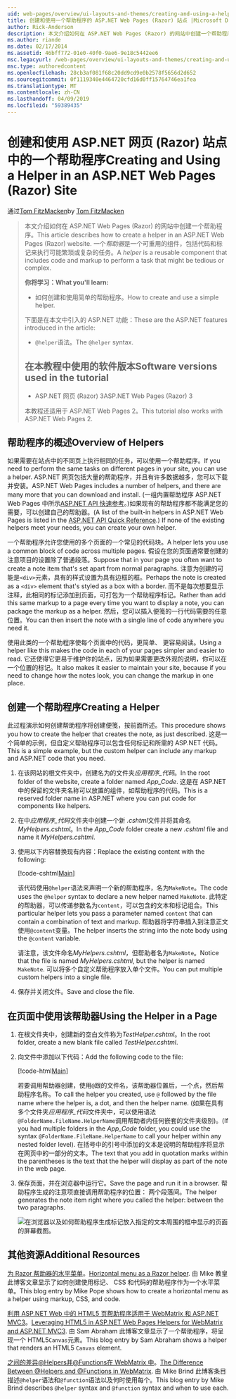 ```yaml
---
uid: web-pages/overview/ui-layouts-and-themes/creating-and-using-a-helper-in-an-aspnet-web-pages-site
title: 创建和使用一个帮助程序的 ASP.NET Web Pages (Razor) 站点 |Microsoft Docs
author: Rick-Anderson
description: 本文介绍如何在 ASP.NET Web Pages (Razor) 的网站中创建一个帮助程序。 帮助器是包含代码和标记对性能的可重用组件...
ms.author: riande
ms.date: 02/17/2014
ms.assetid: 46bff772-01e0-40f0-9ae6-9e18c5442ee6
msc.legacyurl: /web-pages/overview/ui-layouts-and-themes/creating-and-using-a-helper-in-an-aspnet-web-pages-site
msc.type: authoredcontent
ms.openlocfilehash: 28cb3af081f68c20dd9cd9e0b2578f5656d2d652
ms.sourcegitcommit: 0f1119340e4464720cfd16d0ff15764746ea1fea
ms.translationtype: MT
ms.contentlocale: zh-CN
ms.lasthandoff: 04/09/2019
ms.locfileid: "59389435"
---
```

# <a name="creating-and-using-a-helper-in-an-aspnet-web-pages-razor-site"></a><span data-ttu-id="35786-104">创建和使用 ASP.NET 网页 (Razor) 站点中的一个帮助程序</span><span class="sxs-lookup"><span data-stu-id="35786-104">Creating and Using a Helper in an ASP.NET Web Pages (Razor) Site</span></span>

<span data-ttu-id="35786-105">通过[Tom FitzMacken](https://github.com/tfitzmac)</span><span class="sxs-lookup"><span data-stu-id="35786-105">by [Tom FitzMacken](https://github.com/tfitzmac)</span></span>

> <span data-ttu-id="35786-106">本文介绍如何在 ASP.NET Web Pages (Razor) 的网站中创建一个帮助程序。</span><span class="sxs-lookup"><span data-stu-id="35786-106">This article describes how to create a helper in an ASP.NET Web Pages (Razor) website.</span></span> <span data-ttu-id="35786-107">一个*帮助器*是一个可重用的组件，包括代码和标记来执行可能繁琐或复杂的任务。</span><span class="sxs-lookup"><span data-stu-id="35786-107">A *helper* is a reusable component that includes code and markup to perform a task that might be tedious or complex.</span></span>
> 
> **<span data-ttu-id="35786-108">你将学习：</span><span class="sxs-lookup"><span data-stu-id="35786-108">What you'll learn:</span></span>** 
> 
> - <span data-ttu-id="35786-109">如何创建和使用简单的帮助程序。</span><span class="sxs-lookup"><span data-stu-id="35786-109">How to create and use a simple helper.</span></span>
> 
> <span data-ttu-id="35786-110">下面是在本文中引入的 ASP.NET 功能：</span><span class="sxs-lookup"><span data-stu-id="35786-110">These are the ASP.NET features introduced in the article:</span></span>
> 
> - <span data-ttu-id="35786-111">`@helper`语法。</span><span class="sxs-lookup"><span data-stu-id="35786-111">The `@helper` syntax.</span></span>
>   
> 
> ## <a name="software-versions-used-in-the-tutorial"></a><span data-ttu-id="35786-112">在本教程中使用的软件版本</span><span class="sxs-lookup"><span data-stu-id="35786-112">Software versions used in the tutorial</span></span>
> 
> 
> - <span data-ttu-id="35786-113">ASP.NET 网页 (Razor) 3</span><span class="sxs-lookup"><span data-stu-id="35786-113">ASP.NET Web Pages (Razor) 3</span></span>
>   
> 
> <span data-ttu-id="35786-114">本教程还适用于 ASP.NET Web Pages 2。</span><span class="sxs-lookup"><span data-stu-id="35786-114">This tutorial also works with ASP.NET Web Pages 2.</span></span>


## <a name="overview-of-helpers"></a><span data-ttu-id="35786-115">帮助程序的概述</span><span class="sxs-lookup"><span data-stu-id="35786-115">Overview of Helpers</span></span>

<span data-ttu-id="35786-116">如果需要在站点中的不同页上执行相同的任务，可以使用一个帮助程序。</span><span class="sxs-lookup"><span data-stu-id="35786-116">If you need to perform the same tasks on different pages in your site, you can use a helper.</span></span> <span data-ttu-id="35786-117">ASP.NET 网页包括大量的帮助程序，并且有许多数据越多，您可以下载并安装。</span><span class="sxs-lookup"><span data-stu-id="35786-117">ASP.NET Web Pages includes a number of helpers, and there are many more that you can download and install.</span></span> <span data-ttu-id="35786-118">(一组内置帮助程序 ASP.NET Web Pages 中所示[ASP.NET API 快速参考](https://go.microsoft.com/fwlink/?LinkId=202907)。)如果现有的帮助程序都不能满足您的需要，可以创建自己的帮助器。</span><span class="sxs-lookup"><span data-stu-id="35786-118">(A list of the built-in helpers in ASP.NET Web Pages is listed in the [ASP.NET API Quick Reference](https://go.microsoft.com/fwlink/?LinkId=202907).) If none of the existing helpers meet your needs, you can create your own helper.</span></span>

<span data-ttu-id="35786-119">一个帮助程序允许您使用的多个页面的一个常见的代码块。</span><span class="sxs-lookup"><span data-stu-id="35786-119">A helper lets you use a common block of code across multiple pages.</span></span> <span data-ttu-id="35786-120">假设在您的页面通常要创建的注意项目的设置除了普通段落。</span><span class="sxs-lookup"><span data-stu-id="35786-120">Suppose that in your page you often want to create a note item that's set apart from normal paragraphs.</span></span> <span data-ttu-id="35786-121">注意为创建的可能是`<div>`元素，具有的样式设置为具有边框的框。</span><span class="sxs-lookup"><span data-stu-id="35786-121">Perhaps the note is created as a `<div>` element that's styled as a box with a border.</span></span> <span data-ttu-id="35786-122">而不是每次想要显示注释，此相同的标记添加到页面，可打包为一个帮助程序标记。</span><span class="sxs-lookup"><span data-stu-id="35786-122">Rather than add this same markup to a page every time you want to display a note, you can package the markup as a helper.</span></span> <span data-ttu-id="35786-123">然后，您可以插入便笺的一行代码需要的任意位置。</span><span class="sxs-lookup"><span data-stu-id="35786-123">You can then insert the note with a single line of code anywhere you need it.</span></span>

<span data-ttu-id="35786-124">使用此类的一个帮助程序使每个页面中的代码，更简单、 更容易阅读。</span><span class="sxs-lookup"><span data-stu-id="35786-124">Using a helper like this makes the code in each of your pages simpler and easier to read.</span></span> <span data-ttu-id="35786-125">它还使得它更易于维护你的站点，因为如果需要更改外观的说明，你可以在一个位置的标记。</span><span class="sxs-lookup"><span data-stu-id="35786-125">It also makes it easier to maintain your site, because if you need to change how the notes look, you can change the markup in one place.</span></span>

## <a name="creating-a-helper"></a><span data-ttu-id="35786-126">创建一个帮助程序</span><span class="sxs-lookup"><span data-stu-id="35786-126">Creating a Helper</span></span>

<span data-ttu-id="35786-127">此过程演示如何创建帮助程序将创建便笺，按前面所述。</span><span class="sxs-lookup"><span data-stu-id="35786-127">This procedure shows you how to create the helper that creates the note, as just described.</span></span> <span data-ttu-id="35786-128">这是一个简单的示例，但自定义帮助程序可以包含任何标记和所需的 ASP.NET 代码。</span><span class="sxs-lookup"><span data-stu-id="35786-128">This is a simple example, but the custom helper can include any markup and ASP.NET code that you need.</span></span>

1. <span data-ttu-id="35786-129">在该网站的根文件夹中，创建名为的文件夹*应用程序\_代码*。</span><span class="sxs-lookup"><span data-stu-id="35786-129">In the root folder of the website, create a folder named *App\_Code*.</span></span> <span data-ttu-id="35786-130">这是在 ASP.NET 中的保留的文件夹名称可以放置的组件，如帮助程序的代码。</span><span class="sxs-lookup"><span data-stu-id="35786-130">This is a reserved folder name in ASP.NET where you can put code for components like helpers.</span></span>
2. <span data-ttu-id="35786-131">在中*应用程序\_代码*文件夹中创建一个新 *.cshtml*文件并将其命名*MyHelpers.cshtml*。</span><span class="sxs-lookup"><span data-stu-id="35786-131">In the *App\_Code* folder create a new *.cshtml* file and name it *MyHelpers.cshtml*.</span></span>
3. <span data-ttu-id="35786-132">使用以下内容替换现有内容：</span><span class="sxs-lookup"><span data-stu-id="35786-132">Replace the existing content with the following:</span></span>

    [!code-cshtml[Main](creating-and-using-a-helper-in-an-aspnet-web-pages-site/samples/sample1.cshtml)]

    <span data-ttu-id="35786-133">该代码使用`@helper`语法来声明一个新的帮助程序，名为`MakeNote`。</span><span class="sxs-lookup"><span data-stu-id="35786-133">The code uses the `@helper` syntax to declare a new helper named `MakeNote`.</span></span> <span data-ttu-id="35786-134">此特定的帮助器，可以传递参数名为`content`，可以包含的文本和标记组合。</span><span class="sxs-lookup"><span data-stu-id="35786-134">This particular helper lets you pass a parameter named `content` that can contain a combination of text and markup.</span></span> <span data-ttu-id="35786-135">帮助器将字符串插入到注意正文使用`@content`变量。</span><span class="sxs-lookup"><span data-stu-id="35786-135">The helper inserts the string into the note body using the `@content` variable.</span></span>

    <span data-ttu-id="35786-136">请注意，该文件命名*MyHelpers.cshtml*，但帮助者名为`MakeNote`。</span><span class="sxs-lookup"><span data-stu-id="35786-136">Notice that the file is named *MyHelpers.cshtml*, but the helper is named `MakeNote`.</span></span> <span data-ttu-id="35786-137">可以将多个自定义帮助程序放入单个文件。</span><span class="sxs-lookup"><span data-stu-id="35786-137">You can put multiple custom helpers into a single file.</span></span>
4. <span data-ttu-id="35786-138">保存并关闭文件。</span><span class="sxs-lookup"><span data-stu-id="35786-138">Save and close the file.</span></span>

## <a name="using-the-helper-in-a-page"></a><span data-ttu-id="35786-139">在页面中使用该帮助器</span><span class="sxs-lookup"><span data-stu-id="35786-139">Using the Helper in a Page</span></span>

1. <span data-ttu-id="35786-140">在根文件夹中，创建新的空白文件称为*TestHelper.cshtml*。</span><span class="sxs-lookup"><span data-stu-id="35786-140">In the root folder, create a new blank file called *TestHelper.cshtml*.</span></span>
2. <span data-ttu-id="35786-141">向文件中添加以下代码：</span><span class="sxs-lookup"><span data-stu-id="35786-141">Add the following code to the file:</span></span>

    [!code-html[Main](creating-and-using-a-helper-in-an-aspnet-web-pages-site/samples/sample2.html)]

    <span data-ttu-id="35786-142">若要调用帮助器创建，使用`@`跟的文件名，该帮助器位置后，一个点，然后帮助程序名称。</span><span class="sxs-lookup"><span data-stu-id="35786-142">To call the helper you created, use `@` followed by the file name where the helper is, a dot, and then the helper name.</span></span> <span data-ttu-id="35786-143">(如果在具有多个文件夹*应用程序\_代码*文件夹中，可以使用语法`@FolderName.FileName.HelperName`调用帮助者内任何嵌套的文件夹级别)。</span><span class="sxs-lookup"><span data-stu-id="35786-143">(If you had multiple folders in the *App\_Code* folder, you could use the syntax `@FolderName.FileName.HelperName` to call your helper within any nested folder level).</span></span> <span data-ttu-id="35786-144">在括号中的引号中添加的文本是说明的帮助程序将显示在网页中的一部分的文本。</span><span class="sxs-lookup"><span data-stu-id="35786-144">The text that you add in quotation marks within the parentheses is the text that the helper will display as part of the note in the web page.</span></span>
3. <span data-ttu-id="35786-145">保存页面，并在浏览器中运行它。</span><span class="sxs-lookup"><span data-stu-id="35786-145">Save the page and run it in a browser.</span></span> <span data-ttu-id="35786-146">帮助程序生成的注意项直接调用帮助程序的位置： 两个段落间。</span><span class="sxs-lookup"><span data-stu-id="35786-146">The helper generates the note item right where you called the helper: between the two paragraphs.</span></span>

    ![在浏览器以及如何帮助程序生成标记放入指定的文本周围的框中显示的页面的屏幕截图。](creating-and-using-a-helper-in-an-aspnet-web-pages-site/_static/image1.jpg)

## <a name="additional-resources"></a><span data-ttu-id="35786-148">其他资源</span><span class="sxs-lookup"><span data-stu-id="35786-148">Additional Resources</span></span>


<span data-ttu-id="35786-149">[为 Razor 帮助器的水平菜单](http://mikepope.com/blog/DisplayBlog.aspx?permalink=2341)。</span><span class="sxs-lookup"><span data-stu-id="35786-149">[Horizontal menu as a Razor helper](http://mikepope.com/blog/DisplayBlog.aspx?permalink=2341).</span></span> <span data-ttu-id="35786-150">由 Mike 教皇此博客文章显示了如何创建使用标记、 CSS 和代码的帮助程序作为一个水平菜单。</span><span class="sxs-lookup"><span data-stu-id="35786-150">This blog entry by Mike Pope shows how to create a horizontal menu as a helper using markup, CSS, and code.</span></span>

<span data-ttu-id="35786-151">[利用 ASP.NET Web 中的 HTML5 页帮助程序适用于 WebMatrix 和 ASP.NET MVC3](http://geekswithblogs.net/wildturtle/archive/2010/11/08/html5-in-asp.net-web-pages-helpers-for-webmatrix-and_aspnet_mvc3.aspx)。</span><span class="sxs-lookup"><span data-stu-id="35786-151">[Leveraging HTML5 in ASP.NET Web Pages Helpers for WebMatrix and ASP.NET MVC3](http://geekswithblogs.net/wildturtle/archive/2010/11/08/html5-in-asp.net-web-pages-helpers-for-webmatrix-and_aspnet_mvc3.aspx).</span></span> <span data-ttu-id="35786-152">由 Sam Abraham 此博客文章显示了一个帮助程序，将呈现一个 HTML5`Canvas`元素。</span><span class="sxs-lookup"><span data-stu-id="35786-152">This blog entry by Sam Abraham shows a helper that renders an HTML5 `Canvas` element.</span></span>

<span data-ttu-id="35786-153">[之间的差异@Helpers并@Functions在 WebMatrix 中](http://www.mikesdotnetting.com/Article/173/The-Difference-Between-@Helpers-and-@Functions-In-WebMatrix)。</span><span class="sxs-lookup"><span data-stu-id="35786-153">[The Difference Between @Helpers and @Functions in WebMatrix](http://www.mikesdotnetting.com/Article/173/The-Difference-Between-@Helpers-and-@Functions-In-WebMatrix).</span></span> <span data-ttu-id="35786-154">由 Mike Brind 此博客条目描述`@helper`语法和`@function`语法以及何时使用每个。</span><span class="sxs-lookup"><span data-stu-id="35786-154">This blog entry by Mike Brind describes `@helper` syntax and `@function` syntax and when to use each.</span></span>
